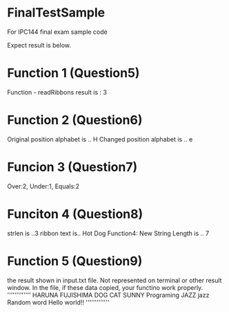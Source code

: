 # FinalTestSample
For IPC144 final exam sample code

Expect result is below.

# Function 1 (Question5)
Function - readRibbons result is : 3

# Function 2 (Question6)
Original position alphabet is .. H
Changed position alphabet is .. e

# Funcion 3 (Question7)
Over:2, Under:1, Equals:2

# Funciton 4 (Question8)
strlen is ..3
ribbon text is.. Hot Dog
Function4: New String Length is .. 7

# Function 5 (Question9)
the result shown in input.txt file.
Not represented on terminal or other result window.
In the file, if these data copied, your functino work properly.
'''''''''''''
HARUNA
FUJISHIMA
DOG
CAT
SUNNY
Programing
JAZZ
jazz
Random word
Hello world!!
'''''''''''''
